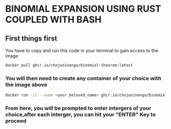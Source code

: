 # BINOMIAL EXPANSION USING RUST COUPLED WITH BASH
  ## First things first
  You have to copy and run this code in your terminal to gain access to the image
  ```bash
docker pull ghcr.io/chojuninengu/binomial-theorem:latest
```
### You will then need to create any container of your choice with the image above
```bash
docker run -it --name <your_beloved_name> ghcr.io/chojuninengu/binomial-theorem    
```
### From here, you will be prompted to enter intergers of your choice,after each interger, you can hit your "ENTER" Key to proceed
